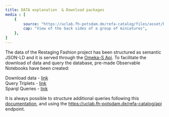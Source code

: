 ```yaml
---
title: DATA explanation  & Download packages
media : [
    {
        source: "https://uclab.fh-potsdam.de/refa-catalog/files/asset/b2a44bf793682399ba5c952fc1659f80f6c49225.png",
        cap: "View of the back sides of a group of miniatures",
    },
]
---
```


The data of the Restaging Fashion project has been structured as semantic JSON-LD and it is served through the [Omeka-S Api](https://uclab.fh-potsdam.de/refa-catalog/api).
To facilitate the download of data and query the database, pre-made Observable Notebooks have been created:

Download data - [link](https://observablehq.com/@sinanatra/refa-download-items)    
Query Triplets - [link](https://observablehq.com/@sinanatra/refa-graph)   
Sparql Queries - [link](https://observablehq.com/@sinanatra/refa-sparql-queries)    

It is always possible to structure additional queries following this [documentation](https://omeka.org/s/docs/developer/api/), and using the https://uclab.fh-potsdam.de/refa-catalog/api endpoint.


